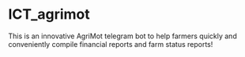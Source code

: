 # ICT_agrimot
This is an innovative AgriMot telegram bot to help farmers quickly and conveniently compile financial reports and farm status reports!

